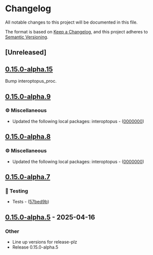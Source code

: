 # Changelog

All notable changes to this project will be documented in this file.

The format is based on [Keep a Changelog](https://keepachangelog.com/en/1.0.0/),
and this project adheres to [Semantic Versioning](https://semver.org/spec/v2.0.0.html).

## [Unreleased]

## [0.15.0-alpha.15](https://github.com/ralfbiedert/interoptopus/compare/interoptopus_backend_c-v0.15.0-alpha.14...interoptopus_backend_c-v0.15.0-alpha.15)

Bump interoptopus_proc.

## [0.15.0-alpha.9](https://github.com/ralfbiedert/interoptopus/compare/interoptopus_backend_c-v0.15.0-alpha.8...interoptopus_backend_c-v0.15.0-alpha.9)

### ⚙️ Miscellaneous


- Updated the following local packages: interoptopus - ([0000000](https://github.com/ralfbiedert/interoptopus/commit/0000000))


## [0.15.0-alpha.8](https://github.com/ralfbiedert/interoptopus/compare/interoptopus_backend_c-v0.15.0-alpha.7...interoptopus_backend_c-v0.15.0-alpha.8)

### ⚙️ Miscellaneous


- Updated the following local packages: interoptopus - ([0000000](https://github.com/ralfbiedert/interoptopus/commit/0000000))


## [0.15.0-alpha.7](https://github.com/ralfbiedert/interoptopus/compare/interoptopus_backend_c-v0.15.0-alpha.6...interoptopus_backend_c-v0.15.0-alpha.7)

### 🧪 Testing


- Tests - ([57bed9b](https://github.com/ralfbiedert/interoptopus/commit/57bed9b5aaaae82864b25d140558ac2fe31dcd7d))


## [0.15.0-alpha.5](https://github.com/ralfbiedert/interoptopus/compare/interoptopus_backend_c-v0.15.0-alpha.4...interoptopus_backend_c-v0.15.0-alpha.5) - 2025-04-16

### Other

- Line up versions for release-plz
- Release 0.15.0-alpha.5
